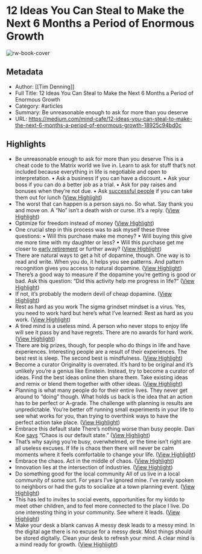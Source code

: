 # 12 Ideas You Can Steal to Make the Next 6 Months a Period of Enormous Growth

![rw-book-cover](https://miro.medium.com/v2/resize:fill:1200:632/g:fp:0.54:0.49/1*DP3fnep8eROvMeOe59b6kg.jpeg)

## Metadata
- Author: [[Tim Denning]]
- Full Title: 12 Ideas You Can Steal to Make the Next 6 Months a Period of Enormous Growth
- Category: #articles
- Summary: Be unreasonable enough to ask for more than you deserve
- URL: https://medium.com/mind-cafe/12-ideas-you-can-steal-to-make-the-next-6-months-a-period-of-enormous-growth-18925c94bd0c

## Highlights
- Be unreasonable enough to ask for more than you deserve
  This is a cheat code to the Matrix world we live in.
  Learn to ask for stuff that’s not included because everything in life is negotiable and open to interpretation.
  • Ask a business if you can have a discount.
  • Ask your boss if you can do a better job as a trial.
  • Ask for pay raises and bonuses when they’re not due.
  • Ask [successful people](https://medium.com/illumination/while-everyone-is-watching-netflix-successful-people-adopt-the-2-mindset-8bd22400be3a) if you can take them out for lunch ([View Highlight](https://read.readwise.io/read/01hazf0msgpdr01sa53mnbcs66))
- The worst that can happen is a person says no. So what. Say thank you and move on. A “No” isn’t a death wish or curse. It’s a reply. ([View Highlight](https://read.readwise.io/read/01hazf111x2eck9yzyvcc7x2n9))
- Optimize for freedom instead of money ([View Highlight](https://read.readwise.io/read/01hazf2qdt215y27r6fm3cq5sb))
- One crucial step in this process was to ask myself these three questions:
  • Will this purchase make me money?
  • Will buying this give me more time with my daughter or less?
  • Will this purchase get me closer to [early retirement](https://timdenning.com/retire-early/) or further away? ([View Highlight](https://read.readwise.io/read/01hazf3kqrkba8ghfqam1r3s5w))
- There are natural ways to get a hit of dopamine, though. One way is to read and write. When you do, it helps you see patterns. And pattern recognition gives you access to natural dopamine. ([View Highlight](https://read.readwise.io/read/01hazf4g7kjqjw8dmqphq2zdcz))
- There’s a good way to measure if the dopamine you’re getting is good or bad. Ask this question: “Did this activity help me progress in life?” ([View Highlight](https://read.readwise.io/read/01hazf4tmdf8nmr12efjs7pd4h))
- If not, it’s probably the modern devil of cheap dopamine. ([View Highlight](https://read.readwise.io/read/01hazf51hc31bgmdh76p25q4b9))
- Rest as hard as you work
  The sigma grindset mindset is a virus. Yes, you need to work hard but here’s what I’ve learned:
  Rest as hard as you work. ([View Highlight](https://read.readwise.io/read/01hazf6d32qtc463aagex0d8sw))
- A tired mind is a useless mind. A person who never stops to enjoy life will see it pass by and have regrets. There are no awards for hard work. ([View Highlight](https://read.readwise.io/read/01hazf6st167nwretcs8110ptc))
- There are big prizes, though, for people who do things in life and have experiences. Interesting people are a result of their experiences.
  The best rest is sleep. The second best is mindfulness. ([View Highlight](https://read.readwise.io/read/01hazf77nvwrbycetd8sxp3et2))
- Become a curator
  Originality is overrated.
  It’s hard to be original and it’s unlikely you’re a genius like Einstein. Instead, try to become a curator of ideas.
  Find the best ideas online then share them. Take existing ideas and remix or blend them together with other ideas. ([View Highlight](https://read.readwise.io/read/01hazf85fhgcv14m01v9fj7wam))
- Planning is what many people do for their entire lives.
  They never get around to “doing” though. What holds us back is the idea that an action has to be perfect or A-grade. The challenge with planning is results are unpredictable.
  You’re better off running small experiments in your life to see what works for you, than trying to overthink ways to have the perfect action take place. ([View Highlight](https://read.readwise.io/read/01hazf9b66nfq3pbg5c6c2ddjt))
- Embrace this default state
  There’s nothing worse than busy people.
  Dan Koe [says](https://thedankoe.com/letters/a-full-guide-to-reinvent-your-life-in-6-12-months/) “Chaos is our default state.” ([View Highlight](https://read.readwise.io/read/01hazfa9hrqh2bmpkhxn3nycpk))
- That’s why saying you’re busy, overwhelmed, or the time isn’t right are all useless excuses. If life is chaos then there will never be calm moments where it feels comfortable to change your life. ([View Highlight](https://read.readwise.io/read/01hazfads47nknd5z2py3mhksq))
- Embrace the chaos. Act in the middle of chaos. ([View Highlight](https://read.readwise.io/read/01hazfagkazkq2rwetfqmdv8yt))
- Innovation lies at the intersection of industries. ([View Highlight](https://read.readwise.io/read/01hazfbh2fc0zzwk3y1ngyfvwh))
- Do something good for the local community
  All of us live in a local community of some sort.
  For years I’ve ignored mine. I’ve rarely spoken to neighbors or had the guts to socialize at a town planning event. ([View Highlight](https://read.readwise.io/read/01hazfe31za37x02jdmvm36s4z))
- This has led to invites to social events, opportunities for my kiddo to meet other children, and to feel more connected to the place I live. Do one interesting thing in your community. See where it leads. ([View Highlight](https://read.readwise.io/read/01hazfedb6bv86bm1tgh7r8ctb))
- Make your desk a blank canvas
  A messy desk leads to a messy mind.
  In the digital age there is no excuse for a messy desk. Most things should be stored digitally. Clean your desk to refresh your mind.
  A clear mind is a mind ready for growth. ([View Highlight](https://read.readwise.io/read/01hazffgj0sdtgr4ydxjcb39gv))

